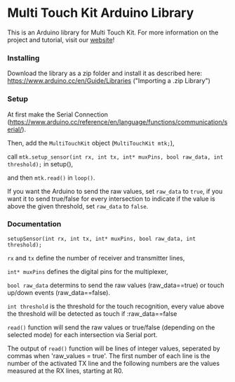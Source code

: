 # Multi Touch Kit Arduino Library

This is an Arduino library for Multi Touch Kit.
For more information on the project and tutorial, visit our [website](https://hci.cs.uni-saarland.de/multi-touch-kit/)!

### Installing

Download the library as a zip folder and install it as described here: 
https://www.arduino.cc/en/Guide/Libraries ("Importing a .zip Library")

### Setup

At first make the Serial Connection (https://www.arduino.cc/reference/en/language/functions/communication/serial/).

Then, add the `MultiTouchKit` object (`MultiTouchKit mtk;`),

call `mtk.setup_sensor(int rx, int tx, int* muxPins, bool raw_data, int threshold);` in setup(),

and then `mtk.read()` in `loop()`.

If you want the Arduino to send the raw values, set `raw_data` to `true`, if you want it to send true/false for every intersection to indicate if the value is above the given threshold, set `raw_data` to `false`.


### Documentation

`setupSensor(int rx, int tx, int* muxPins, bool raw_data, int threshold);`

`rx` and `tx` define the number of receiver and transmitter lines,

`int* muxPins` defines the digital pins for the multiplexer,

`bool raw_data` determins to send the raw values (raw_data==true) or touch up/down events (raw_data==false).

`int threshold` is the threshold for the touch recognition, every value above the threshold will be detected as touch if :raw_data==false

`read()` function will send the raw values or true/false (depending on the selected mode) for each intersection via Serial port.

The output of `read()` function will be lines of integer values, seperated by commas when 'raw_values = true'. The first number of each line is the number of the activated TX line and the following numbers are the values measured at the RX lines, starting at R0.

